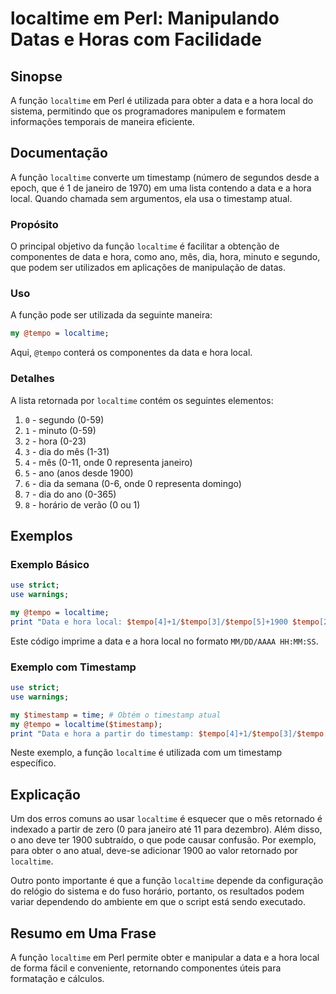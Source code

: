 <!--
Meta Description: # localtime em Perl: Manipulando Datas e Horas com Facilidade ## Sinopse A função `localtime` em Perl é utilizada para obter a data e a hora local do ...
Meta Keywords: tempo, localtime, hora, data, timestamp
-->

# localtime em Perl: Manipulando Datas e Horas com Facilidade

## Sinopse
A função `localtime` em Perl é utilizada para obter a data e a hora local do sistema, permitindo que os programadores manipulem e formatem informações temporais de maneira eficiente.

## Documentação
A função `localtime` converte um timestamp (número de segundos desde a epoch, que é 1 de janeiro de 1970) em uma lista contendo a data e a hora local. Quando chamada sem argumentos, ela usa o timestamp atual.

### Propósito
O principal objetivo da função `localtime` é facilitar a obtenção de componentes de data e hora, como ano, mês, dia, hora, minuto e segundo, que podem ser utilizados em aplicações de manipulação de datas.

### Uso
A função pode ser utilizada da seguinte maneira:

```perl
my @tempo = localtime;
```

Aqui, `@tempo` conterá os componentes da data e hora local.

### Detalhes
A lista retornada por `localtime` contém os seguintes elementos:
1. `0` - segundo (0-59)
2. `1` - minuto (0-59)
3. `2` - hora (0-23)
4. `3` - dia do mês (1-31)
5. `4` - mês (0-11, onde 0 representa janeiro)
6. `5` - ano (anos desde 1900)
7. `6` - dia da semana (0-6, onde 0 representa domingo)
8. `7` - dia do ano (0-365)
9. `8` - horário de verão (0 ou 1)

## Exemplos
### Exemplo Básico
```perl
use strict;
use warnings;

my @tempo = localtime;
print "Data e hora local: $tempo[4]+1/$tempo[3]/$tempo[5]+1900 $tempo[2]:$tempo[1]:$tempo[0]\n";
```
Este código imprime a data e a hora local no formato `MM/DD/AAAA HH:MM:SS`.

### Exemplo com Timestamp
```perl
use strict;
use warnings;

my $timestamp = time; # Obtém o timestamp atual
my @tempo = localtime($timestamp);
print "Data e hora a partir do timestamp: $tempo[4]+1/$tempo[3]/$tempo[5]+1900 $tempo[2]:$tempo[1]:$tempo[0]\n";
```
Neste exemplo, a função `localtime` é utilizada com um timestamp específico.

## Explicação
Um dos erros comuns ao usar `localtime` é esquecer que o mês retornado é indexado a partir de zero (0 para janeiro até 11 para dezembro). Além disso, o ano deve ter 1900 subtraído, o que pode causar confusão. Por exemplo, para obter o ano atual, deve-se adicionar 1900 ao valor retornado por `localtime`.

Outro ponto importante é que a função `localtime` depende da configuração do relógio do sistema e do fuso horário, portanto, os resultados podem variar dependendo do ambiente em que o script está sendo executado.

## Resumo em Uma Frase
A função `localtime` em Perl permite obter e manipular a data e a hora local de forma fácil e conveniente, retornando componentes úteis para formatação e cálculos.